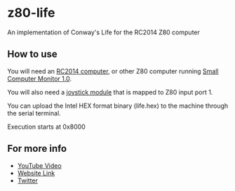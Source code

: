 # z80-life

An implementation of Conway's Life for the RC2014 Z80 computer

## How to use

You will need an [RC2014 computer](https://rc2014.co.uk/), or other Z80 computer running [Small Computer Monitor 1.0](https://smallcomputercentral.wordpress.com/small-computer-monitor/small-computer-monitor-v1-0/).

You will also need a [joystick module](https://rc2014.co.uk/modules/joystick-module/) that is mapped to Z80 input port 1.

You can upload the Intel HEX format binary (life.hex) to the machine through the serial terminal.

Execution starts at 0x8000

## For more info

* [YouTube Video](https://youtu.be/DelPw_fY1J0)
* [Website Link](https://ncot.uk/z80-homebrew-computer/conways-life-in-z80-assembly/)
* [Twitter](https://twitter.com/NCoT_Tech)
